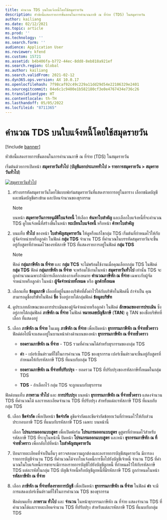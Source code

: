 ```yaml
---
title: คํานวณ TDS บนใบแจ้งหนี้โดยใช้สมุดรายวัน
description: หัวข้อนี้แสดงรายการขั้นตอนในการคํานวณภาษี ณ ที่จ่าย (TDS) ในสมุดรายวัน
author: kailiang
ms.date: 02/12/2021
ms.topic: article
ms.prod: ''
ms.technology: ''
ms.search.form: ''
audience: Application User
ms.reviewer: kfend
ms.custom: 15721
ms.assetid: b4b406fa-b772-44ec-8dd8-8eb818a921ef
ms.search.region: Global
ms.author: kailiang
ms.search.validFrom: 2021-02-12
ms.dyn365.ops.version: AX 10.0.17
ms.openlocfilehash: 7f98caf92c49c229a11dd29d54e22106329e2401
ms.sourcegitcommit: 04e6c1c9400e1b582180cf3e0e4767434e736c26
ms.translationtype: HT
ms.contentlocale: th-TH
ms.lasthandoff: 05/05/2022
ms.locfileid: "8711365"
---
```

# <a name="calculate-tds-on-invoices-using-journals"></a>คํานวณ TDS บนใบแจ้งหนี้โดยใช้สมุดรายวัน

[!include [banner](../includes/banner.md)]

หัวข้อนี้แสดงรายการขั้นตอนในการคํานวณภาษี ณ ที่จ่าย (TDS) ในสมุดรายวัน

เริ่มต้นด้วยการเปิดหน้า **สมุดรายวันทั่วไป** (**บัญชีแยกประเภททั่วไป > รายการสมุดรายวัน > สมุดรายวันทั่วไป**)

[![สมุดรายวันทั่วไป](./media/apac-ind-TDS-57.png)](./media/apac-ind-TDS-57.png)

1. สร้างบรรทัดสมุดรายวันโดยใช้แบบฟอร์มสมุดรายวันที่แสดงรายการอยู่ในตาราง เลือกชนิดบัญชีและชนิดบัญชีตรงข้าม และป้อนจำนวนของธุรกรรม 

   > [!NOTE]
   > บนหน้า **สมุดรายวันการอนุมัติใบแจ้งหนี้** ให้เลือก **ค้นหาใบสำคัญ** และเลือกใบแจ้งหนี้ที่จะคํานวณ TDS ดูใบแจ้งหนี้ที่สร้างขึ้นในหน้า **ทะเบียนใบแจ้งหนี้** หรือหน้า **ค้าหาใบสำคัญ**  

2. บนแท็บ **ทั่วไป** ของหน้า **ใบสำคัญสมุดรายวัน** ให้ดูหรือแก้ไขกลุ่ม TDS เริ่มต้นที่กําหนดไว้ให้กับผู้จัดจำหน่ายหรือลูกค้า ในฟิลด์ **กลุ่ม TDS** จำนวน TDS ที่คํานวณในบรรทัดสมุดรายวันจะขึ้นอยู่กับสูตรที่กําหนดไว้ของรหัสภาษี TDS ที่แสดงรายการอยู่ในฟิลด์ **กลุ่ม TDS** 

   > [!NOTE]
   > ฟิลด์ **กลุ่มภาษีหัก ณ ที่จ่าย** และ **กลุ่ม TCS** จะไม่พร้อมใช้งานเมื่อคุณเลือกกลุ่ม TDS ในฟิลด์ **กลุ่ม TDS** ฟิลด์ **กลุ่มภาษีหัก ณ ที่จ่าย** จะพร้อมใช้งานในหน้า **สมุดรายวันทั่วไป** เท่านั้น TDS จะถูกคํานวณเฉพาะถ้ามีการเลือกกล่องกาเครื่องหมาย **คํานวณภาษีหัก ณ ที่จ่าย** เฉพาะกับผู้จัดจำหน่ายหรือลูกค้า ในหน้า **ผู้จัดจำหน่ายทั้งหมด** หรือ **ลูกค้าทั้งหมด**   

3. เลือกแท็บ **ข้อมูลภาษี** เลือกที่อยู่อื่นของบริษัทที่ตั้งค่าไว้ให้กับบริษัทในฟิลด์นี้ ถ้าจำเป็น คุณสามารถดูชื่อบริษัทในฟิลด์ **ชื่อ** ซึ่งอยู่ภายใต้กลุ่มฟิลด์ **ข้อมูลบริษัท** 

4. ดูประเภทลักษณะของการประเมินของผู้จัดจำหน่ายหรือลูกค้า ในฟิลด์ **ลักษณะของการประเมิน** ซึ่งอยู่ภายใต้กลุ่มฟิลด์ **ภาษีหัก ณ ที่จ่าย** ในฟิลด์ **หมายเลขบัญชีภาษี** (**TAN**) ดู TAN ของชื่อบริษัทที่เลือก ที่แสดงอยู่  

5. เลือก **ภาษีหัก ณ ที่จ่าย** ในเมนู **ภาษีหัก ณ ที่จ่าย** เพื่อเปิดหน้า **ธุรกรรมภาษีหัก ณ ที่จ่ายชั่วคราว** ฟิลด์ต่อไปนี้จะแสดงอยู่ในบานหน้าต่างด้านบนของหน้า **ธุรกรรมภาษีหัก ณ ที่จ่ายชั่วคราว**

   - **ยอดรวมภาษีหัก ณ ที่จ่าย** - TDS รวมที่คํานวณได้สำหรับธุรกรรมของกลุ่ม TDS

   - **ค่า** - เปอร์เซ็นต์รวมที่ใช้ในการคํานวณ TDS ของธุรกรรม เปอร์เซ็นต์รวมจะขึ้นอยู่กับสูตรที่กําหนดให้กับรหัสภาษี TDS ที่แนบกับกลุ่ม TDS

   - **ยอดรวมภาษีหัก ณ ที่จ่ายที่ปรับปรุง** - ยอดรวม TDS ที่ปรับปรุงของรหัสภาษีทั้งหมดในกลุ่ม TDS

   - **TDS** - ถ้าเลือกไว้ กลุ่ม TDS จะถูกแนบกับธุรกรรม

  ฟิลด์บนแท็บ **ภาพรวม** **ทั่วไป** และ **การปรับปรุง** บนหน้า **ธุรกรรมภาษีหัก ณ ที่จ่ายชั่วคราว** แสดงจำนวน TDS ที่คํานวณได้ และรายละเอียดจำนวน TDS ที่ปรับปรุง สำหรับแต่ละรหัสภาษี TDS ที่แนบกับกลุ่ม TDS

6. เลือก **ขีดจำกัด** เพื่อเปิดหน้า **ขีดจำกัด** ดูขีดจํากัดและขีดจํากัดข้อยกเว้นที่กําหนดไว้ให้กับส่วนประกอบภาษี TDS ที่แนบกับรหัสภาษี TDS เฉพาะ บนหน้านี้

   เลือก **โปรแกรมออกแบบสูตร** เพื่อเปิดฟอร์ม **โปรแกรมออกแบบสูตร** ดูสูตรที่กําหนดไว้สำหรับรหัสภาษี TDS ที่ระบุในหน้านี้ ปิดหน้า **โปรแกรมออกแบบสูตร** และหน้า **ธุรกรรมภาษีหัก ณ ที่จ่ายชั่วคราว** เพื่อกลับไปที่หน้า **ใบสำคัญสมุดรายวัน**

8. ป้อนรายละเอียดที่จำเป็นอื่นๆ ตรวจสอบความถูกต้องและลงรายการบัญชีสมุดรายวัน มีการลงรายการบัญชีจำนวน TDS ที่คํานวณได้จากใบแจ้งหนี้การซื้อไปยังบัญชีเจ้าหนี้ จำนวน TDS ที่คํานวณในใบแจ้งหนี้การขายจะมีการลงรายการบัญชีไปยังบัญชีลูกหนี้ ที่กําหนดไว้ให้กับรหัสภาษี TDS แต่ละรหัสในกลุ่ม TDS บัญชีเจ้าหนี้หรือบัญชีลูกหนี้ที่มีรหัสภาษี TDS ถูกกําหนดในหน้า **รหัสภาษีหัก ณ ที่จ่าย**

9. เลือก **ภาษีหัก ณ ที่จ่ายที่ลงรายการบัญชี** เพื่อเปิดหน้า **ธุรกรรมภาษีหัก ณ ที่จ่าย** ในฟิลด์ **ค่า** จะมีการแสดงเปอร์เซ็นต์รวมที่ใช้ในการคํานวณ TDS ของธุรกรรม

   ฟิลด์บนแท็บ **ภาพรวม** **ทั่วไป** และ **จำนวน** ในหน้าธุรกรรมภาษีหัก ณ ที่จ่าย แสดงจำนวน TDS ที่คํานวณได้และรายละเอียดจำนวน TDS ที่ปรับปรุง สำหรับแต่ละรหัสภาษี TDS ที่แนบกับกลุ่ม TDS
